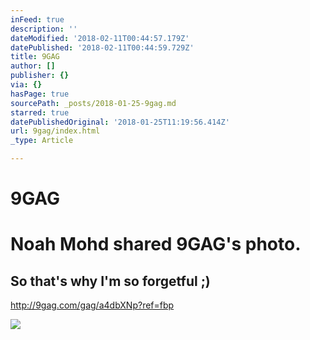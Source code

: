 ```yaml
---
inFeed: true
description: ''
dateModified: '2018-02-11T00:44:57.179Z'
datePublished: '2018-02-11T00:44:59.729Z'
title: 9GAG
author: []
publisher: {}
via: {}
hasPage: true
sourcePath: _posts/2018-01-25-9gag.md
starred: true
datePublishedOriginal: '2018-01-25T11:19:56.414Z'
url: 9gag/index.html
_type: Article

---
```

# 9GAG

# Noah Mohd shared 9GAG's photo.

## So that's why I'm so forgetful ;)
http://9gag.com/gag/a4dbXNp?ref=fbp

<article style=""><img src="https://z-p3-scontent.xx.fbcdn.net/v/t1.0-9/s720x720/10930162_10153252818691840_6622303764210119874_n.jpg?oh=3c2a2590ca706fef18ceb77ab219ed37&amp;oe=5B22CCFA" /></article>